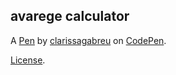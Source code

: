 avarege calculator
------------------


A [Pen](https://codepen.io/clarissagabreu/pen/wvjBVxZ) by [clarissagabreu](https://codepen.io/clarissagabreu) on [CodePen](https://codepen.io).

[License](https://codepen.io/license/pen/wvjBVxZ).
